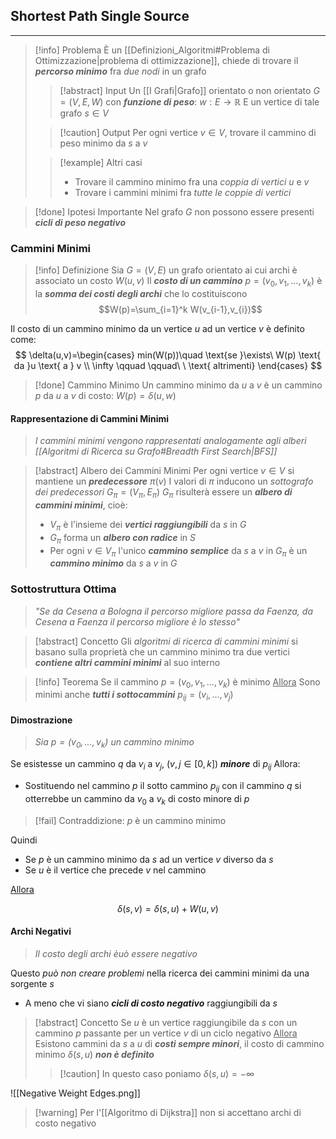 ## Shortest Path Single Source
---
>[!info] Problema
>È un [[Definizioni_Algoritmi#Problema di Ottimizzazione|problema di ottimizzazione]], chiede di trovare il ***percorso minimo*** fra *due nodi* in un grafo
>>[!abstract] Input
>>Un [[I Grafi|Grafo]] orientato o non orientato $G=(V,E,W)$ con ***funzione di peso***: $w:E\to\mathbb{R}$
>>E un vertice di tale grafo $s\in V$
>
>>[!caution] Output
>>Per ogni vertice $v\in V$, trovare il cammino di peso minimo da $s$ a $v$
>
>>[!example] Altri casi
>>- Trovare il cammino minimo fra una *coppia di vertici* $u$ e $v$
>>- Trovare i cammini minimi fra *tutte le coppie di vertici*

>[!done] Ipotesi Importante
>Nel grafo $G$ non possono essere presenti ***cicli di peso negativo***


### Cammini Minimi
>[!info] Definizione
>Sia $G=(V,E)$ un grafo orientato ai cui archi è associato un costo $W(u,v)$
>Il ***costo di un cammino*** $p=(v_{0},v_{1},\dots,v_{k})$ è la ***somma dei costi degli archi*** che lo costituiscono
>$$W(p)=\sum_{i=1}^k W(v_{i-1},v_{i})$$

Il costo di un cammino minimo da un vertice $u$ ad un vertice $v$ è definito come:
$$
\delta(u,v)=\begin{cases}
min(W(p))\quad \text{se }\exists\  W(p) \text{ da }u \text{ a } v \\
\infty \qquad \qquad\ \ \text{ altrimenti} 
\end{cases}
$$

>[!done] Cammino Minimo
>Un cammino minimo da $u$ a $v$ è un cammino $p$ da $u$ a $v$ di costo:
>$W(p)=\delta(u,w)$

#### Rappresentazione di Cammini Minimi
>*I cammini minimi vengono rappresentati analogamente agli alberi [[Algoritmi di Ricerca su Grafo#Breadth First Search|BFS]]*

>[!abstract] Albero dei Cammini Minimi
>Per ogni vertice $v\in V$ si mantiene un ***predecessore*** $\pi(v)$
>I valori di $\pi$ inducono un *sottografo dei predecessori* $G_{\pi}=(V_{\pi},E_{\pi})$
>$G_{\pi}$ risulterà essere un ***albero di cammini minimi***, cioè:
>- $V_{\pi}$ è l'insieme dei ***vertici raggiungibili*** da $s$ in $G$
>- $G_{\pi}$ forma un ***albero con radice*** in $S$
>- Per ogni $v\in V_{\pi}$ l'unico ***cammino semplice*** da $s$ a $v$ in $G_{\pi}$ è un ***cammino minimo*** da $s$ a $v$ in $G$

### Sottostruttura Ottima
>*"Se da Cesena a Bologna il percorso migliore passa da Faenza, da Cesena a Faenza il percorso migliore è lo stesso"*

>[!abstract] Concetto
>Gli *algoritmi di ricerca di cammini minimi* si basano sulla proprietà che un cammino minimo tra due vertici ***contiene altri cammini minimi*** al suo interno

>[!info] Teorema
>Se il cammino $p=(v_{0},v_{1},\dots,v_{k})$ è minimo
><u>Allora</u>
>Sono minimi anche ***tutti i sottocammini*** $p_{ij}=(v_{i},\dots,v_{j})$

#### Dimostrazione
>*Sia $p=(v_{0},\dots,v_{k})$ un cammino minimo*

Se esistesse un cammino $q$ da $v_{i}$ a $v_{j}$, ($v,j\in[0,k]$) ***minore*** di $p_{ij}$
Allora:
- Sostituendo nel cammino $p$ il sotto cammino $p_{ij}$ con il cammino $q$ si otterrebbe un cammino da $v_{0}$ a $v_{k}$ di costo minore di $p$

>[!fail] Contraddizione: $p$ è un cammino minimo

Quindi
- Se $p$ è un cammino minimo da $s$ ad un vertice $v$ diverso da $s$
- Se $u$ è il vertice che precede $v$ nel cammino

<u>Allora</u>

$$
\delta(s,v)=\delta(s,u)+W(u,v)
$$

#### Archi Negativi
>*Il costo degli archi èuò essere negativo*

Questo *può non creare problemi* nella ricerca dei cammini minimi da una sorgente $s$
- A meno che vi siano ***cicli di costo negativo*** raggiungibili da $s$

>[!abstract] Concetto
>Se $u$ è un vertice raggiungibile da $s$ con un cammino $p$ passante per un vertice $v$ di un ciclo negativo
><u>Allora</u>
> Esistono cammini da $s$ a $u$ di ***costi sempre minori***, il costo di cammino minimo $\delta(s,u)$ ***non è definito***
>>[!caution] In questo caso poniamo $\delta(s,u)=-\infty$

![[Negative Weight Edges.png]]

>[!warning] Per l'[[Algoritmo di Dijkstra]] non si accettano archi di costo negativo

